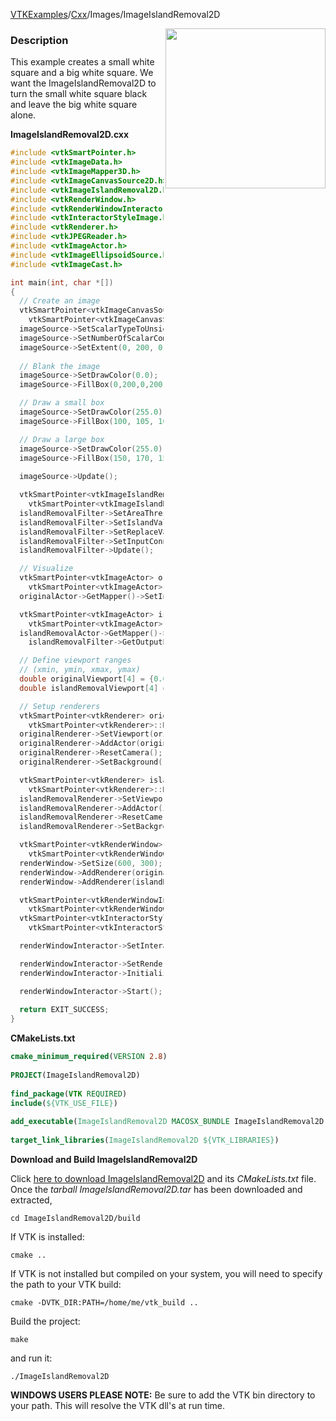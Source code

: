 [VTKExamples](Home)/[Cxx](Cxx)/Images/ImageIslandRemoval2D

<img align="right" src="https://github.com/lorensen/VTKExamples/raw/master/Testing/Baseline/Images/TestImageIslandRemoval2D.png" width="256" />

### Description
This example creates a small white square and a big white square. We want the ImageIslandRemoval2D to turn the small white square black and leave the big white square alone. 

**ImageIslandRemoval2D.cxx**
```c++
#include <vtkSmartPointer.h>
#include <vtkImageData.h>
#include <vtkImageMapper3D.h>
#include <vtkImageCanvasSource2D.h>
#include <vtkImageIslandRemoval2D.h>
#include <vtkRenderWindow.h>
#include <vtkRenderWindowInteractor.h>
#include <vtkInteractorStyleImage.h>
#include <vtkRenderer.h>
#include <vtkJPEGReader.h>
#include <vtkImageActor.h>
#include <vtkImageEllipsoidSource.h>
#include <vtkImageCast.h>

int main(int, char *[])
{
  // Create an image
  vtkSmartPointer<vtkImageCanvasSource2D> imageSource =
    vtkSmartPointer<vtkImageCanvasSource2D>::New();
  imageSource->SetScalarTypeToUnsignedChar();
  imageSource->SetNumberOfScalarComponents(1);
  imageSource->SetExtent(0, 200, 0, 200, 0, 0);
  
  // Blank the image
  imageSource->SetDrawColor(0.0);
  imageSource->FillBox(0,200,0,200);

  // Draw a small box
  imageSource->SetDrawColor(255.0);
  imageSource->FillBox(100, 105, 100, 105);

  // Draw a large box
  imageSource->SetDrawColor(255.0);
  imageSource->FillBox(150, 170, 150, 170);
  
  imageSource->Update();

  vtkSmartPointer<vtkImageIslandRemoval2D> islandRemovalFilter = 
    vtkSmartPointer<vtkImageIslandRemoval2D>::New();
  islandRemovalFilter->SetAreaThreshold(50);
  islandRemovalFilter->SetIslandValue(255.0);
  islandRemovalFilter->SetReplaceValue(0.0);
  islandRemovalFilter->SetInputConnection(imageSource->GetOutputPort());
  islandRemovalFilter->Update();

  // Visualize
  vtkSmartPointer<vtkImageActor> originalActor =
    vtkSmartPointer<vtkImageActor>::New();
  originalActor->GetMapper()->SetInputConnection(imageSource->GetOutputPort());

  vtkSmartPointer<vtkImageActor> islandRemovalActor =
    vtkSmartPointer<vtkImageActor>::New();
  islandRemovalActor->GetMapper()->SetInputConnection(
    islandRemovalFilter->GetOutputPort());

  // Define viewport ranges
  // (xmin, ymin, xmax, ymax)
  double originalViewport[4] = {0.0, 0.0, 0.5, 1.0};
  double islandRemovalViewport[4] = {0.5, 0.0, 1.0, 1.0};

  // Setup renderers
  vtkSmartPointer<vtkRenderer> originalRenderer =
    vtkSmartPointer<vtkRenderer>::New();
  originalRenderer->SetViewport(originalViewport);
  originalRenderer->AddActor(originalActor);
  originalRenderer->ResetCamera();
  originalRenderer->SetBackground(.4, .5, .6);

  vtkSmartPointer<vtkRenderer> islandRemovalRenderer =
    vtkSmartPointer<vtkRenderer>::New();
  islandRemovalRenderer->SetViewport(islandRemovalViewport);
  islandRemovalRenderer->AddActor(islandRemovalActor);
  islandRemovalRenderer->ResetCamera();
  islandRemovalRenderer->SetBackground(.4, .5, .7);

  vtkSmartPointer<vtkRenderWindow> renderWindow =
    vtkSmartPointer<vtkRenderWindow>::New();
  renderWindow->SetSize(600, 300);
  renderWindow->AddRenderer(originalRenderer);
  renderWindow->AddRenderer(islandRemovalRenderer);

  vtkSmartPointer<vtkRenderWindowInteractor> renderWindowInteractor =
    vtkSmartPointer<vtkRenderWindowInteractor>::New();
  vtkSmartPointer<vtkInteractorStyleImage> style =
    vtkSmartPointer<vtkInteractorStyleImage>::New();

  renderWindowInteractor->SetInteractorStyle(style);

  renderWindowInteractor->SetRenderWindow(renderWindow);
  renderWindowInteractor->Initialize();

  renderWindowInteractor->Start();
  
  return EXIT_SUCCESS;
}
```
**CMakeLists.txt**
```cmake
cmake_minimum_required(VERSION 2.8)
 
PROJECT(ImageIslandRemoval2D)
 
find_package(VTK REQUIRED)
include(${VTK_USE_FILE})
 
add_executable(ImageIslandRemoval2D MACOSX_BUNDLE ImageIslandRemoval2D.cxx)
 
target_link_libraries(ImageIslandRemoval2D ${VTK_LIBRARIES})
```

**Download and Build ImageIslandRemoval2D**

Click [here to download ImageIslandRemoval2D](https://github.com/lorensen/VTKWikiExamplesTarballs/raw/master/ImageIslandRemoval2D.tar) and its *CMakeLists.txt* file.
Once the *tarball ImageIslandRemoval2D.tar* has been downloaded and extracted,
```
cd ImageIslandRemoval2D/build 
```
If VTK is installed:
```
cmake ..
```
If VTK is not installed but compiled on your system, you will need to specify the path to your VTK build:
```
cmake -DVTK_DIR:PATH=/home/me/vtk_build ..
```
Build the project:
```
make
```
and run it:
```
./ImageIslandRemoval2D
```
**WINDOWS USERS PLEASE NOTE:** Be sure to add the VTK bin directory to your path. This will resolve the VTK dll's at run time.

